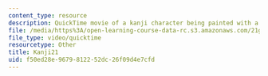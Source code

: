 ```yaml
---
content_type: resource
description: QuickTime movie of a kanji character being painted with a brush.
file: /media/https%3A/open-learning-course-data-rc.s3.amazonaws.com/21g-504-japanese-iv-spring-2009/f50ed28e9679812252dc26f09d4e7cfd_Kanji21.mov
file_type: video/quicktime
resourcetype: Other
title: Kanji21
uid: f50ed28e-9679-8122-52dc-26f09d4e7cfd
---
```

